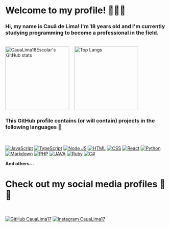 # Welcome to my profile! 🖐🏻✨
### Hi, my name is Cauã de Lima! I'm 18 years old and I'm currently studying programming to become a professional in the field.

<br>

<div style="display: flex; gap: 16px;">
    <img height=200 align="center" src="https://github-readme-stats.vercel.app/api?username=CauaLima18Escolar&show=prs_merged&show_icons=true&theme=radical" alt="CauaLima18Escolar's GitHub stats">
    <img height=200 align="center" src="https://github-readme-stats.vercel.app/api/top-langs/?username=CauaLima18Escolar&layout=donut" alt="Top Langs">
</div>

### This GitHub profile contains (or will contain) projects in the following languages 🚀

<br>

[![JavaScript](https://img.shields.io/badge/JavaScript-F7DF1E?style=for-the-badge&logo=javascript&logoColor=black)](https://GitHub.com/CauaLima18Escolar)
[![TypeScript](https://img.shields.io/badge/TypeScript-007ACC?style=for-the-badge&logo=typescript&logoColor=white)](https://GitHub.com/CauaLima18Escolar)
[![Node JS](https://img.shields.io/badge/Node.js-43853D?style=for-the-badge&logo=node.js&logoColor=white)](https://GitHub.com/CauaLima18Escolar)
[![HTML](https://img.shields.io/badge/HTML5-E34F26?style=for-the-badge&logo=html5&logoColor=white)](https://GitHub.com/CauaLima18Escolar)
[![CSS](https://img.shields.io/badge/CSS3-1572B6?style=for-the-badge&logo=css3&logoColor=white)](https://GitHub.com/CauaLima18Escolar)
[![React](https://img.shields.io/badge/React-20232A?style=for-the-badge&logo=react&logoColor=61DAFB)](https://GitHub.com/CauaLima18Escolar)
[![Python](https://img.shields.io/badge/Python-14354C?style=for-the-badge&logo=python&logoColor=white)](https://GitHub.com/CauaLima18Escolar)
[![Markdown](https://img.shields.io/badge/Markdown-000000?style=for-the-badge&logo=markdown&logoColor=white)](https://GitHub.com/CauaLima18Escolar)
[![PHP](https://img.shields.io/badge/PHP-777BB4?style=for-the-badge&logo=php&logoColor=white)](https://GitHub.com/CauaLima18Escolar)
[![JAVA](https://img.shields.io/badge/Java-ED8B00?style=for-the-badge&logo=openjdk&logoColor=white)](https://GitHub.com/CauaLima18Escolar)
[![Ruby](https://img.shields.io/badge/Ruby-CC342D?style=for-the-badge&logo=ruby&logoColor=white)](https://GitHub.com/CauaLima18Escolar)
[![C#](https://img.shields.io/badge/C%23-239120?style=for-the-badge&logo=c-sharp&logoColor=white)](https://GitHub.com/CauaLima18Escolar)  

**And others...**

# Check out my social media profiles 🥳✨ 

<br>

[![GitHub CauaLima17](https://img.shields.io/badge/GitHub-100000?style=for-the-badge&logo=github&logoColor=white)](https://GitHub.com/CauaLima17)
[![Instagram CauaLima17](https://img.shields.io/badge/Instagram-E4405F?style=for-the-badge&logo=instagram&logoColor=white)](https://instagram.com/cauadelima_)
